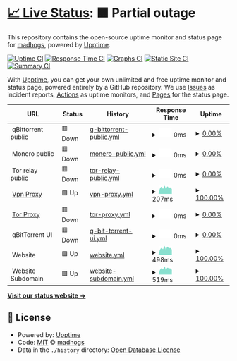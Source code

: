# [📈 Live Status](https://madhogs.github.io/upptime): <!--live status--> **🟧 Partial outage**

This repository contains the open-source uptime monitor and status page for [madhogs](https://madhogs.github.io/upptime), powered by [Upptime](https://github.com/upptime/upptime).

[![Uptime CI](https://github.com/madhogs/upptime/workflows/Uptime%20CI/badge.svg)](https://github.com/madhogs/upptime/actions?query=workflow%3A%22Uptime+CI%22)
[![Response Time CI](https://github.com/madhogs/upptime/workflows/Response%20Time%20CI/badge.svg)](https://github.com/madhogs/upptime/actions?query=workflow%3A%22Response+Time+CI%22)
[![Graphs CI](https://github.com/madhogs/upptime/workflows/Graphs%20CI/badge.svg)](https://github.com/madhogs/upptime/actions?query=workflow%3A%22Graphs+CI%22)
[![Static Site CI](https://github.com/madhogs/upptime/workflows/Static%20Site%20CI/badge.svg)](https://github.com/madhogs/upptime/actions?query=workflow%3A%22Static+Site+CI%22)
[![Summary CI](https://github.com/madhogs/upptime/workflows/Summary%20CI/badge.svg)](https://github.com/madhogs/upptime/actions?query=workflow%3A%22Summary+CI%22)

With [Upptime](https://upptime.js.org), you can get your own unlimited and free uptime monitor and status page, powered entirely by a GitHub repository. We use [Issues](https://github.com/madhogs/upptime/issues) as incident reports, [Actions](https://github.com/madhogs/upptime/actions) as uptime monitors, and [Pages](https://madhogs.github.io/upptime) for the status page.

<!--start: status pages-->
<!-- This summary is generated by Upptime (https://github.com/upptime/upptime) -->
<!-- Do not edit this manually, your changes will be overwritten -->
<!-- prettier-ignore -->
| URL | Status | History | Response Time | Uptime |
| --- | ------ | ------- | ------------- | ------ |
| <img alt="" src="https://icons.duckduckgo.com/ip3/null.ico" height="13"> qBittorrent public | 🟥 Down | [q-bittorrent-public.yml](https://github.com/madhogs/upptime/commits/HEAD/history/q-bittorrent-public.yml) | <details><summary><img alt="Response time graph" src="./graphs/q-bittorrent-public/response-time-week.png" height="20"> 0ms</summary><br><a href="https://status.madhogs.dev/history/q-bittorrent-public"><img alt="Response time 139" src="https://img.shields.io/endpoint?url=https%3A%2F%2Fraw.githubusercontent.com%2Fmadhogs%2Fupptime%2FHEAD%2Fapi%2Fq-bittorrent-public%2Fresponse-time.json"></a><br><a href="https://status.madhogs.dev/history/q-bittorrent-public"><img alt="24-hour response time 0" src="https://img.shields.io/endpoint?url=https%3A%2F%2Fraw.githubusercontent.com%2Fmadhogs%2Fupptime%2FHEAD%2Fapi%2Fq-bittorrent-public%2Fresponse-time-day.json"></a><br><a href="https://status.madhogs.dev/history/q-bittorrent-public"><img alt="7-day response time 0" src="https://img.shields.io/endpoint?url=https%3A%2F%2Fraw.githubusercontent.com%2Fmadhogs%2Fupptime%2FHEAD%2Fapi%2Fq-bittorrent-public%2Fresponse-time-week.json"></a><br><a href="https://status.madhogs.dev/history/q-bittorrent-public"><img alt="30-day response time 0" src="https://img.shields.io/endpoint?url=https%3A%2F%2Fraw.githubusercontent.com%2Fmadhogs%2Fupptime%2FHEAD%2Fapi%2Fq-bittorrent-public%2Fresponse-time-month.json"></a><br><a href="https://status.madhogs.dev/history/q-bittorrent-public"><img alt="1-year response time 139" src="https://img.shields.io/endpoint?url=https%3A%2F%2Fraw.githubusercontent.com%2Fmadhogs%2Fupptime%2FHEAD%2Fapi%2Fq-bittorrent-public%2Fresponse-time-year.json"></a></details> | <details><summary><a href="https://status.madhogs.dev/history/q-bittorrent-public">0.00%</a></summary><a href="https://status.madhogs.dev/history/q-bittorrent-public"><img alt="All-time uptime 53.95%" src="https://img.shields.io/endpoint?url=https%3A%2F%2Fraw.githubusercontent.com%2Fmadhogs%2Fupptime%2FHEAD%2Fapi%2Fq-bittorrent-public%2Fuptime.json"></a><br><a href="https://status.madhogs.dev/history/q-bittorrent-public"><img alt="24-hour uptime 0.00%" src="https://img.shields.io/endpoint?url=https%3A%2F%2Fraw.githubusercontent.com%2Fmadhogs%2Fupptime%2FHEAD%2Fapi%2Fq-bittorrent-public%2Fuptime-day.json"></a><br><a href="https://status.madhogs.dev/history/q-bittorrent-public"><img alt="7-day uptime 0.00%" src="https://img.shields.io/endpoint?url=https%3A%2F%2Fraw.githubusercontent.com%2Fmadhogs%2Fupptime%2FHEAD%2Fapi%2Fq-bittorrent-public%2Fuptime-week.json"></a><br><a href="https://status.madhogs.dev/history/q-bittorrent-public"><img alt="30-day uptime 1.38%" src="https://img.shields.io/endpoint?url=https%3A%2F%2Fraw.githubusercontent.com%2Fmadhogs%2Fupptime%2FHEAD%2Fapi%2Fq-bittorrent-public%2Fuptime-month.json"></a><br><a href="https://status.madhogs.dev/history/q-bittorrent-public"><img alt="1-year uptime 53.95%" src="https://img.shields.io/endpoint?url=https%3A%2F%2Fraw.githubusercontent.com%2Fmadhogs%2Fupptime%2FHEAD%2Fapi%2Fq-bittorrent-public%2Fuptime-year.json"></a></details>
| <img alt="" src="https://icons.duckduckgo.com/ip3/null.ico" height="13"> Monero public | 🟥 Down | [monero-public.yml](https://github.com/madhogs/upptime/commits/HEAD/history/monero-public.yml) | <details><summary><img alt="Response time graph" src="./graphs/monero-public/response-time-week.png" height="20"> 0ms</summary><br><a href="https://status.madhogs.dev/history/monero-public"><img alt="Response time 132" src="https://img.shields.io/endpoint?url=https%3A%2F%2Fraw.githubusercontent.com%2Fmadhogs%2Fupptime%2FHEAD%2Fapi%2Fmonero-public%2Fresponse-time.json"></a><br><a href="https://status.madhogs.dev/history/monero-public"><img alt="24-hour response time 0" src="https://img.shields.io/endpoint?url=https%3A%2F%2Fraw.githubusercontent.com%2Fmadhogs%2Fupptime%2FHEAD%2Fapi%2Fmonero-public%2Fresponse-time-day.json"></a><br><a href="https://status.madhogs.dev/history/monero-public"><img alt="7-day response time 0" src="https://img.shields.io/endpoint?url=https%3A%2F%2Fraw.githubusercontent.com%2Fmadhogs%2Fupptime%2FHEAD%2Fapi%2Fmonero-public%2Fresponse-time-week.json"></a><br><a href="https://status.madhogs.dev/history/monero-public"><img alt="30-day response time 141" src="https://img.shields.io/endpoint?url=https%3A%2F%2Fraw.githubusercontent.com%2Fmadhogs%2Fupptime%2FHEAD%2Fapi%2Fmonero-public%2Fresponse-time-month.json"></a><br><a href="https://status.madhogs.dev/history/monero-public"><img alt="1-year response time 132" src="https://img.shields.io/endpoint?url=https%3A%2F%2Fraw.githubusercontent.com%2Fmadhogs%2Fupptime%2FHEAD%2Fapi%2Fmonero-public%2Fresponse-time-year.json"></a></details> | <details><summary><a href="https://status.madhogs.dev/history/monero-public">0.00%</a></summary><a href="https://status.madhogs.dev/history/monero-public"><img alt="All-time uptime 93.61%" src="https://img.shields.io/endpoint?url=https%3A%2F%2Fraw.githubusercontent.com%2Fmadhogs%2Fupptime%2FHEAD%2Fapi%2Fmonero-public%2Fuptime.json"></a><br><a href="https://status.madhogs.dev/history/monero-public"><img alt="24-hour uptime 0.00%" src="https://img.shields.io/endpoint?url=https%3A%2F%2Fraw.githubusercontent.com%2Fmadhogs%2Fupptime%2FHEAD%2Fapi%2Fmonero-public%2Fuptime-day.json"></a><br><a href="https://status.madhogs.dev/history/monero-public"><img alt="7-day uptime 0.00%" src="https://img.shields.io/endpoint?url=https%3A%2F%2Fraw.githubusercontent.com%2Fmadhogs%2Fupptime%2FHEAD%2Fapi%2Fmonero-public%2Fuptime-week.json"></a><br><a href="https://status.madhogs.dev/history/monero-public"><img alt="30-day uptime 53.68%" src="https://img.shields.io/endpoint?url=https%3A%2F%2Fraw.githubusercontent.com%2Fmadhogs%2Fupptime%2FHEAD%2Fapi%2Fmonero-public%2Fuptime-month.json"></a><br><a href="https://status.madhogs.dev/history/monero-public"><img alt="1-year uptime 93.61%" src="https://img.shields.io/endpoint?url=https%3A%2F%2Fraw.githubusercontent.com%2Fmadhogs%2Fupptime%2FHEAD%2Fapi%2Fmonero-public%2Fuptime-year.json"></a></details>
| <img alt="" src="https://icons.duckduckgo.com/ip3/null.ico" height="13"> Tor relay public | 🟥 Down | [tor-relay-public.yml](https://github.com/madhogs/upptime/commits/HEAD/history/tor-relay-public.yml) | <details><summary><img alt="Response time graph" src="./graphs/tor-relay-public/response-time-week.png" height="20"> 0ms</summary><br><a href="https://status.madhogs.dev/history/tor-relay-public"><img alt="Response time 99" src="https://img.shields.io/endpoint?url=https%3A%2F%2Fraw.githubusercontent.com%2Fmadhogs%2Fupptime%2FHEAD%2Fapi%2Ftor-relay-public%2Fresponse-time.json"></a><br><a href="https://status.madhogs.dev/history/tor-relay-public"><img alt="24-hour response time 0" src="https://img.shields.io/endpoint?url=https%3A%2F%2Fraw.githubusercontent.com%2Fmadhogs%2Fupptime%2FHEAD%2Fapi%2Ftor-relay-public%2Fresponse-time-day.json"></a><br><a href="https://status.madhogs.dev/history/tor-relay-public"><img alt="7-day response time 0" src="https://img.shields.io/endpoint?url=https%3A%2F%2Fraw.githubusercontent.com%2Fmadhogs%2Fupptime%2FHEAD%2Fapi%2Ftor-relay-public%2Fresponse-time-week.json"></a><br><a href="https://status.madhogs.dev/history/tor-relay-public"><img alt="30-day response time 99" src="https://img.shields.io/endpoint?url=https%3A%2F%2Fraw.githubusercontent.com%2Fmadhogs%2Fupptime%2FHEAD%2Fapi%2Ftor-relay-public%2Fresponse-time-month.json"></a><br><a href="https://status.madhogs.dev/history/tor-relay-public"><img alt="1-year response time 99" src="https://img.shields.io/endpoint?url=https%3A%2F%2Fraw.githubusercontent.com%2Fmadhogs%2Fupptime%2FHEAD%2Fapi%2Ftor-relay-public%2Fresponse-time-year.json"></a></details> | <details><summary><a href="https://status.madhogs.dev/history/tor-relay-public">0.00%</a></summary><a href="https://status.madhogs.dev/history/tor-relay-public"><img alt="All-time uptime 13.07%" src="https://img.shields.io/endpoint?url=https%3A%2F%2Fraw.githubusercontent.com%2Fmadhogs%2Fupptime%2FHEAD%2Fapi%2Ftor-relay-public%2Fuptime.json"></a><br><a href="https://status.madhogs.dev/history/tor-relay-public"><img alt="24-hour uptime 0.00%" src="https://img.shields.io/endpoint?url=https%3A%2F%2Fraw.githubusercontent.com%2Fmadhogs%2Fupptime%2FHEAD%2Fapi%2Ftor-relay-public%2Fuptime-day.json"></a><br><a href="https://status.madhogs.dev/history/tor-relay-public"><img alt="7-day uptime 0.00%" src="https://img.shields.io/endpoint?url=https%3A%2F%2Fraw.githubusercontent.com%2Fmadhogs%2Fupptime%2FHEAD%2Fapi%2Ftor-relay-public%2Fuptime-week.json"></a><br><a href="https://status.madhogs.dev/history/tor-relay-public"><img alt="30-day uptime 13.07%" src="https://img.shields.io/endpoint?url=https%3A%2F%2Fraw.githubusercontent.com%2Fmadhogs%2Fupptime%2FHEAD%2Fapi%2Ftor-relay-public%2Fuptime-month.json"></a><br><a href="https://status.madhogs.dev/history/tor-relay-public"><img alt="1-year uptime 13.07%" src="https://img.shields.io/endpoint?url=https%3A%2F%2Fraw.githubusercontent.com%2Fmadhogs%2Fupptime%2FHEAD%2Fapi%2Ftor-relay-public%2Fuptime-year.json"></a></details>
| <img alt="" src="https://icons.duckduckgo.com/ip3/null.ico" height="13"> [Vpn Proxy](oracle) | 🟩 Up | [vpn-proxy.yml](https://github.com/madhogs/upptime/commits/HEAD/history/vpn-proxy.yml) | <details><summary><img alt="Response time graph" src="./graphs/vpn-proxy/response-time-week.png" height="20"> 207ms</summary><br><a href="https://status.madhogs.dev/history/vpn-proxy"><img alt="Response time 218" src="https://img.shields.io/endpoint?url=https%3A%2F%2Fraw.githubusercontent.com%2Fmadhogs%2Fupptime%2FHEAD%2Fapi%2Fvpn-proxy%2Fresponse-time.json"></a><br><a href="https://status.madhogs.dev/history/vpn-proxy"><img alt="24-hour response time 159" src="https://img.shields.io/endpoint?url=https%3A%2F%2Fraw.githubusercontent.com%2Fmadhogs%2Fupptime%2FHEAD%2Fapi%2Fvpn-proxy%2Fresponse-time-day.json"></a><br><a href="https://status.madhogs.dev/history/vpn-proxy"><img alt="7-day response time 207" src="https://img.shields.io/endpoint?url=https%3A%2F%2Fraw.githubusercontent.com%2Fmadhogs%2Fupptime%2FHEAD%2Fapi%2Fvpn-proxy%2Fresponse-time-week.json"></a><br><a href="https://status.madhogs.dev/history/vpn-proxy"><img alt="30-day response time 210" src="https://img.shields.io/endpoint?url=https%3A%2F%2Fraw.githubusercontent.com%2Fmadhogs%2Fupptime%2FHEAD%2Fapi%2Fvpn-proxy%2Fresponse-time-month.json"></a><br><a href="https://status.madhogs.dev/history/vpn-proxy"><img alt="1-year response time 218" src="https://img.shields.io/endpoint?url=https%3A%2F%2Fraw.githubusercontent.com%2Fmadhogs%2Fupptime%2FHEAD%2Fapi%2Fvpn-proxy%2Fresponse-time-year.json"></a></details> | <details><summary><a href="https://status.madhogs.dev/history/vpn-proxy">100.00%</a></summary><a href="https://status.madhogs.dev/history/vpn-proxy"><img alt="All-time uptime 100.00%" src="https://img.shields.io/endpoint?url=https%3A%2F%2Fraw.githubusercontent.com%2Fmadhogs%2Fupptime%2FHEAD%2Fapi%2Fvpn-proxy%2Fuptime.json"></a><br><a href="https://status.madhogs.dev/history/vpn-proxy"><img alt="24-hour uptime 100.00%" src="https://img.shields.io/endpoint?url=https%3A%2F%2Fraw.githubusercontent.com%2Fmadhogs%2Fupptime%2FHEAD%2Fapi%2Fvpn-proxy%2Fuptime-day.json"></a><br><a href="https://status.madhogs.dev/history/vpn-proxy"><img alt="7-day uptime 100.00%" src="https://img.shields.io/endpoint?url=https%3A%2F%2Fraw.githubusercontent.com%2Fmadhogs%2Fupptime%2FHEAD%2Fapi%2Fvpn-proxy%2Fuptime-week.json"></a><br><a href="https://status.madhogs.dev/history/vpn-proxy"><img alt="30-day uptime 100.00%" src="https://img.shields.io/endpoint?url=https%3A%2F%2Fraw.githubusercontent.com%2Fmadhogs%2Fupptime%2FHEAD%2Fapi%2Fvpn-proxy%2Fuptime-month.json"></a><br><a href="https://status.madhogs.dev/history/vpn-proxy"><img alt="1-year uptime 100.00%" src="https://img.shields.io/endpoint?url=https%3A%2F%2Fraw.githubusercontent.com%2Fmadhogs%2Fupptime%2FHEAD%2Fapi%2Fvpn-proxy%2Fuptime-year.json"></a></details>
| <img alt="" src="https://icons.duckduckgo.com/ip3/null.ico" height="13"> [Tor Proxy](oracle) | 🟥 Down | [tor-proxy.yml](https://github.com/madhogs/upptime/commits/HEAD/history/tor-proxy.yml) | <details><summary><img alt="Response time graph" src="./graphs/tor-proxy/response-time-week.png" height="20"> 0ms</summary><br><a href="https://status.madhogs.dev/history/tor-proxy"><img alt="Response time 142" src="https://img.shields.io/endpoint?url=https%3A%2F%2Fraw.githubusercontent.com%2Fmadhogs%2Fupptime%2FHEAD%2Fapi%2Ftor-proxy%2Fresponse-time.json"></a><br><a href="https://status.madhogs.dev/history/tor-proxy"><img alt="24-hour response time 0" src="https://img.shields.io/endpoint?url=https%3A%2F%2Fraw.githubusercontent.com%2Fmadhogs%2Fupptime%2FHEAD%2Fapi%2Ftor-proxy%2Fresponse-time-day.json"></a><br><a href="https://status.madhogs.dev/history/tor-proxy"><img alt="7-day response time 0" src="https://img.shields.io/endpoint?url=https%3A%2F%2Fraw.githubusercontent.com%2Fmadhogs%2Fupptime%2FHEAD%2Fapi%2Ftor-proxy%2Fresponse-time-week.json"></a><br><a href="https://status.madhogs.dev/history/tor-proxy"><img alt="30-day response time 143" src="https://img.shields.io/endpoint?url=https%3A%2F%2Fraw.githubusercontent.com%2Fmadhogs%2Fupptime%2FHEAD%2Fapi%2Ftor-proxy%2Fresponse-time-month.json"></a><br><a href="https://status.madhogs.dev/history/tor-proxy"><img alt="1-year response time 142" src="https://img.shields.io/endpoint?url=https%3A%2F%2Fraw.githubusercontent.com%2Fmadhogs%2Fupptime%2FHEAD%2Fapi%2Ftor-proxy%2Fresponse-time-year.json"></a></details> | <details><summary><a href="https://status.madhogs.dev/history/tor-proxy">0.00%</a></summary><a href="https://status.madhogs.dev/history/tor-proxy"><img alt="All-time uptime 96.18%" src="https://img.shields.io/endpoint?url=https%3A%2F%2Fraw.githubusercontent.com%2Fmadhogs%2Fupptime%2FHEAD%2Fapi%2Ftor-proxy%2Fuptime.json"></a><br><a href="https://status.madhogs.dev/history/tor-proxy"><img alt="24-hour uptime 0.00%" src="https://img.shields.io/endpoint?url=https%3A%2F%2Fraw.githubusercontent.com%2Fmadhogs%2Fupptime%2FHEAD%2Fapi%2Ftor-proxy%2Fuptime-day.json"></a><br><a href="https://status.madhogs.dev/history/tor-proxy"><img alt="7-day uptime 0.00%" src="https://img.shields.io/endpoint?url=https%3A%2F%2Fraw.githubusercontent.com%2Fmadhogs%2Fupptime%2FHEAD%2Fapi%2Ftor-proxy%2Fuptime-week.json"></a><br><a href="https://status.madhogs.dev/history/tor-proxy"><img alt="30-day uptime 72.46%" src="https://img.shields.io/endpoint?url=https%3A%2F%2Fraw.githubusercontent.com%2Fmadhogs%2Fupptime%2FHEAD%2Fapi%2Ftor-proxy%2Fuptime-month.json"></a><br><a href="https://status.madhogs.dev/history/tor-proxy"><img alt="1-year uptime 96.18%" src="https://img.shields.io/endpoint?url=https%3A%2F%2Fraw.githubusercontent.com%2Fmadhogs%2Fupptime%2FHEAD%2Fapi%2Ftor-proxy%2Fuptime-year.json"></a></details>
| <img alt="" src="https://icons.duckduckgo.com/ip3/qbittorrent..ico" height="13"> qBitTorrent UI | 🟥 Down | [q-bit-torrent-ui.yml](https://github.com/madhogs/upptime/commits/HEAD/history/q-bit-torrent-ui.yml) | <details><summary><img alt="Response time graph" src="./graphs/q-bit-torrent-ui/response-time-week.png" height="20"> 0ms</summary><br><a href="https://status.madhogs.dev/history/q-bit-torrent-ui"><img alt="Response time 648" src="https://img.shields.io/endpoint?url=https%3A%2F%2Fraw.githubusercontent.com%2Fmadhogs%2Fupptime%2FHEAD%2Fapi%2Fq-bit-torrent-ui%2Fresponse-time.json"></a><br><a href="https://status.madhogs.dev/history/q-bit-torrent-ui"><img alt="24-hour response time 0" src="https://img.shields.io/endpoint?url=https%3A%2F%2Fraw.githubusercontent.com%2Fmadhogs%2Fupptime%2FHEAD%2Fapi%2Fq-bit-torrent-ui%2Fresponse-time-day.json"></a><br><a href="https://status.madhogs.dev/history/q-bit-torrent-ui"><img alt="7-day response time 0" src="https://img.shields.io/endpoint?url=https%3A%2F%2Fraw.githubusercontent.com%2Fmadhogs%2Fupptime%2FHEAD%2Fapi%2Fq-bit-torrent-ui%2Fresponse-time-week.json"></a><br><a href="https://status.madhogs.dev/history/q-bit-torrent-ui"><img alt="30-day response time 619" src="https://img.shields.io/endpoint?url=https%3A%2F%2Fraw.githubusercontent.com%2Fmadhogs%2Fupptime%2FHEAD%2Fapi%2Fq-bit-torrent-ui%2Fresponse-time-month.json"></a><br><a href="https://status.madhogs.dev/history/q-bit-torrent-ui"><img alt="1-year response time 648" src="https://img.shields.io/endpoint?url=https%3A%2F%2Fraw.githubusercontent.com%2Fmadhogs%2Fupptime%2FHEAD%2Fapi%2Fq-bit-torrent-ui%2Fresponse-time-year.json"></a></details> | <details><summary><a href="https://status.madhogs.dev/history/q-bit-torrent-ui">0.00%</a></summary><a href="https://status.madhogs.dev/history/q-bit-torrent-ui"><img alt="All-time uptime 96.18%" src="https://img.shields.io/endpoint?url=https%3A%2F%2Fraw.githubusercontent.com%2Fmadhogs%2Fupptime%2FHEAD%2Fapi%2Fq-bit-torrent-ui%2Fuptime.json"></a><br><a href="https://status.madhogs.dev/history/q-bit-torrent-ui"><img alt="24-hour uptime 0.00%" src="https://img.shields.io/endpoint?url=https%3A%2F%2Fraw.githubusercontent.com%2Fmadhogs%2Fupptime%2FHEAD%2Fapi%2Fq-bit-torrent-ui%2Fuptime-day.json"></a><br><a href="https://status.madhogs.dev/history/q-bit-torrent-ui"><img alt="7-day uptime 0.00%" src="https://img.shields.io/endpoint?url=https%3A%2F%2Fraw.githubusercontent.com%2Fmadhogs%2Fupptime%2FHEAD%2Fapi%2Fq-bit-torrent-ui%2Fuptime-week.json"></a><br><a href="https://status.madhogs.dev/history/q-bit-torrent-ui"><img alt="30-day uptime 72.46%" src="https://img.shields.io/endpoint?url=https%3A%2F%2Fraw.githubusercontent.com%2Fmadhogs%2Fupptime%2FHEAD%2Fapi%2Fq-bit-torrent-ui%2Fuptime-month.json"></a><br><a href="https://status.madhogs.dev/history/q-bit-torrent-ui"><img alt="1-year uptime 96.18%" src="https://img.shields.io/endpoint?url=https%3A%2F%2Fraw.githubusercontent.com%2Fmadhogs%2Fupptime%2FHEAD%2Fapi%2Fq-bit-torrent-ui%2Fuptime-year.json"></a></details>
| <img alt="" src="https://icons.duckduckgo.com/ip3/.ico" height="13"> Website | 🟩 Up | [website.yml](https://github.com/madhogs/upptime/commits/HEAD/history/website.yml) | <details><summary><img alt="Response time graph" src="./graphs/website/response-time-week.png" height="20"> 498ms</summary><br><a href="https://status.madhogs.dev/history/website"><img alt="Response time 476" src="https://img.shields.io/endpoint?url=https%3A%2F%2Fraw.githubusercontent.com%2Fmadhogs%2Fupptime%2FHEAD%2Fapi%2Fwebsite%2Fresponse-time.json"></a><br><a href="https://status.madhogs.dev/history/website"><img alt="24-hour response time 396" src="https://img.shields.io/endpoint?url=https%3A%2F%2Fraw.githubusercontent.com%2Fmadhogs%2Fupptime%2FHEAD%2Fapi%2Fwebsite%2Fresponse-time-day.json"></a><br><a href="https://status.madhogs.dev/history/website"><img alt="7-day response time 498" src="https://img.shields.io/endpoint?url=https%3A%2F%2Fraw.githubusercontent.com%2Fmadhogs%2Fupptime%2FHEAD%2Fapi%2Fwebsite%2Fresponse-time-week.json"></a><br><a href="https://status.madhogs.dev/history/website"><img alt="30-day response time 501" src="https://img.shields.io/endpoint?url=https%3A%2F%2Fraw.githubusercontent.com%2Fmadhogs%2Fupptime%2FHEAD%2Fapi%2Fwebsite%2Fresponse-time-month.json"></a><br><a href="https://status.madhogs.dev/history/website"><img alt="1-year response time 476" src="https://img.shields.io/endpoint?url=https%3A%2F%2Fraw.githubusercontent.com%2Fmadhogs%2Fupptime%2FHEAD%2Fapi%2Fwebsite%2Fresponse-time-year.json"></a></details> | <details><summary><a href="https://status.madhogs.dev/history/website">100.00%</a></summary><a href="https://status.madhogs.dev/history/website"><img alt="All-time uptime 100.00%" src="https://img.shields.io/endpoint?url=https%3A%2F%2Fraw.githubusercontent.com%2Fmadhogs%2Fupptime%2FHEAD%2Fapi%2Fwebsite%2Fuptime.json"></a><br><a href="https://status.madhogs.dev/history/website"><img alt="24-hour uptime 100.00%" src="https://img.shields.io/endpoint?url=https%3A%2F%2Fraw.githubusercontent.com%2Fmadhogs%2Fupptime%2FHEAD%2Fapi%2Fwebsite%2Fuptime-day.json"></a><br><a href="https://status.madhogs.dev/history/website"><img alt="7-day uptime 100.00%" src="https://img.shields.io/endpoint?url=https%3A%2F%2Fraw.githubusercontent.com%2Fmadhogs%2Fupptime%2FHEAD%2Fapi%2Fwebsite%2Fuptime-week.json"></a><br><a href="https://status.madhogs.dev/history/website"><img alt="30-day uptime 100.00%" src="https://img.shields.io/endpoint?url=https%3A%2F%2Fraw.githubusercontent.com%2Fmadhogs%2Fupptime%2FHEAD%2Fapi%2Fwebsite%2Fuptime-month.json"></a><br><a href="https://status.madhogs.dev/history/website"><img alt="1-year uptime 100.00%" src="https://img.shields.io/endpoint?url=https%3A%2F%2Fraw.githubusercontent.com%2Fmadhogs%2Fupptime%2FHEAD%2Fapi%2Fwebsite%2Fuptime-year.json"></a></details>
| <img alt="" src="https://icons.duckduckgo.com/ip3/www..ico" height="13"> Website Subdomain | 🟩 Up | [website-subdomain.yml](https://github.com/madhogs/upptime/commits/HEAD/history/website-subdomain.yml) | <details><summary><img alt="Response time graph" src="./graphs/website-subdomain/response-time-week.png" height="20"> 519ms</summary><br><a href="https://status.madhogs.dev/history/website-subdomain"><img alt="Response time 554" src="https://img.shields.io/endpoint?url=https%3A%2F%2Fraw.githubusercontent.com%2Fmadhogs%2Fupptime%2FHEAD%2Fapi%2Fwebsite-subdomain%2Fresponse-time.json"></a><br><a href="https://status.madhogs.dev/history/website-subdomain"><img alt="24-hour response time 417" src="https://img.shields.io/endpoint?url=https%3A%2F%2Fraw.githubusercontent.com%2Fmadhogs%2Fupptime%2FHEAD%2Fapi%2Fwebsite-subdomain%2Fresponse-time-day.json"></a><br><a href="https://status.madhogs.dev/history/website-subdomain"><img alt="7-day response time 519" src="https://img.shields.io/endpoint?url=https%3A%2F%2Fraw.githubusercontent.com%2Fmadhogs%2Fupptime%2FHEAD%2Fapi%2Fwebsite-subdomain%2Fresponse-time-week.json"></a><br><a href="https://status.madhogs.dev/history/website-subdomain"><img alt="30-day response time 527" src="https://img.shields.io/endpoint?url=https%3A%2F%2Fraw.githubusercontent.com%2Fmadhogs%2Fupptime%2FHEAD%2Fapi%2Fwebsite-subdomain%2Fresponse-time-month.json"></a><br><a href="https://status.madhogs.dev/history/website-subdomain"><img alt="1-year response time 554" src="https://img.shields.io/endpoint?url=https%3A%2F%2Fraw.githubusercontent.com%2Fmadhogs%2Fupptime%2FHEAD%2Fapi%2Fwebsite-subdomain%2Fresponse-time-year.json"></a></details> | <details><summary><a href="https://status.madhogs.dev/history/website-subdomain">100.00%</a></summary><a href="https://status.madhogs.dev/history/website-subdomain"><img alt="All-time uptime 100.00%" src="https://img.shields.io/endpoint?url=https%3A%2F%2Fraw.githubusercontent.com%2Fmadhogs%2Fupptime%2FHEAD%2Fapi%2Fwebsite-subdomain%2Fuptime.json"></a><br><a href="https://status.madhogs.dev/history/website-subdomain"><img alt="24-hour uptime 100.00%" src="https://img.shields.io/endpoint?url=https%3A%2F%2Fraw.githubusercontent.com%2Fmadhogs%2Fupptime%2FHEAD%2Fapi%2Fwebsite-subdomain%2Fuptime-day.json"></a><br><a href="https://status.madhogs.dev/history/website-subdomain"><img alt="7-day uptime 100.00%" src="https://img.shields.io/endpoint?url=https%3A%2F%2Fraw.githubusercontent.com%2Fmadhogs%2Fupptime%2FHEAD%2Fapi%2Fwebsite-subdomain%2Fuptime-week.json"></a><br><a href="https://status.madhogs.dev/history/website-subdomain"><img alt="30-day uptime 100.00%" src="https://img.shields.io/endpoint?url=https%3A%2F%2Fraw.githubusercontent.com%2Fmadhogs%2Fupptime%2FHEAD%2Fapi%2Fwebsite-subdomain%2Fuptime-month.json"></a><br><a href="https://status.madhogs.dev/history/website-subdomain"><img alt="1-year uptime 100.00%" src="https://img.shields.io/endpoint?url=https%3A%2F%2Fraw.githubusercontent.com%2Fmadhogs%2Fupptime%2FHEAD%2Fapi%2Fwebsite-subdomain%2Fuptime-year.json"></a></details>

<!--end: status pages-->

[**Visit our status website →**](https://madhogs.github.io/upptime)

## 📄 License

- Powered by: [Upptime](https://github.com/upptime/upptime)
- Code: [MIT](./LICENSE) © [madhogs](https://madhogs.github.io/upptime)
- Data in the `./history` directory: [Open Database License](https://opendatacommons.org/licenses/odbl/1-0/)
